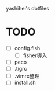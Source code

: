 yashihei's dotfiles

# TODO
- [ ] config.fish
    - [ ] fisher導入
- [ ] peco
- [ ] .tigrc
- [ ] .vimrc整理
- [ ] install.sh
